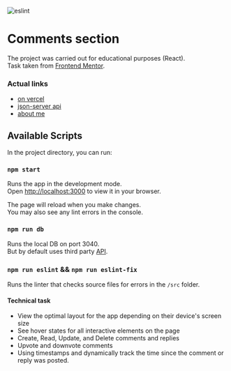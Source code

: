 ![eslint](https://github.com/jPee2k/https://github.com/jPee2k/api-comments-section/actions/workflows/eslint.yml/badge.svg)

# Comments section

The project was carried out for educational purposes (React).\
Task taken from [Frontend Mentor](https://www.frontendmentor.io/challenges/interactive-comments-section-iG1RugEG9/hub/interactive-comments-section-HB1buS6Z9).

### Actual links
- [on vercel](https://comments-section.jpee2k.vercel.app)
- [json-server api](https://api-comments-section.herokuapp.com)
- [about me](https://cv-jpee2k.vercel.app/)

## Available Scripts

In the project directory, you can run:

### `npm start`

Runs the app in the development mode.\
Open [http://localhost:3000](http://localhost:3000) to view it in your browser.

The page will reload when you make changes.\
You may also see any lint errors in the console.

### `npm run db`

Runs the local DB on port 3040.\
But by default uses third party [API](https://api-comments-section.herokuapp.com).

### `npm run eslint` && `npm run eslint-fix`

Runs the linter that checks source files for errors in the `/src` folder.

#### Technical task
- View the optimal layout for the app depending on their device's screen size
- See hover states for all interactive elements on the page
- Create, Read, Update, and Delete comments and replies
- Upvote and downvote comments
- Using timestamps and dynamically track the time since the comment or reply was posted.
